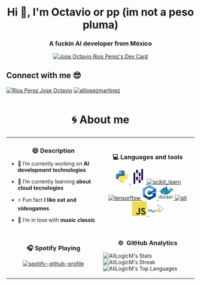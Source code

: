 <h1 align="center">Hi 👋, I'm Octavio or pp (im not a peso pluma)</h1>
<h3 align="center">A fuckin  AI developer from México</h3>
<p align="center">
<a href="https://app.daily.dev/sobredosisdepython"><img src="https://www.google.com/imgres?imgurl=https%3A%2F%2Fwww.telemundo.com%2Fsites%2Fnbcutelemundo%2Ffiles%2Fstyles%2Fsocial_share_1024x768_scale%2Fpublic%2Fimages%2Fmpx%2F2022%2F12%2F20%2F27271518636-1080pnbcstations.jpg%3Framen_itok%3DiqwQftIcTf&tbnid=SwSatO105FzZmM&vet=12ahUKEwjp2anNoYOEAxXA1ckDHahnCbAQMygJegQIARB8..i&imgrefurl=https%3A%2F%2Fwww.telemundo.com%2Fnoticias%2Fnoticias-telemundo%2Fnarcotrafico%2Fun-corrido-dice-que-el-mencho-ya-se-fue-y-desata-rumores-de-la-supuest-rcna129859&docid=a8i3dceWlc-P5M&w=1024&h=768&q=mencho&client=opera-gx&ved=2ahUKEwjp2anNoYOEAxXA1ckDHahnCbAQMygJegQIARB8" width="400" alt="Jose Octavio Rios Perez's Dev Card"/></a>
</p>

## Connect with me 😎
<p align="left">
<a href="https://www.linkedin.com/in/jose-octavio-rios-perez-b95934259/" target="blank"><img align="center" src="https://raw.githubusercontent.com/rahuldkjain/github-profile-readme-generator/master/src/images/icons/Social/linked-in-alt.svg" alt="Rios Perez Jose Octavio" height="30" width="40" /></a>
<a href="https://instagram.com/alilopezmartinez" target="blank"><img align="center" src="https://raw.githubusercontent.com/rahuldkjain/github-profile-readme-generator/master/src/images/icons/Social/instagram.svg" alt="alilopezmartinez" height="30" width="40" /></a>
</p>

<table>
<caption> 
  <h1 align="center">🌀 About me</h1>
</caption>
<tr>
<td width="50%">
<h3 align="center">😄 Description</h3>
<div align="left">
  
- 🔭 I’m currently working on **AI development technologies**

- 🌱 I’m currently learning **about cloud tecnologies**

- ⚡ Fun fact **I like eat and videogames**
  
- 💖 I’m in love with **music classic**

</div>
                                                                                      
</td>       

<td width="50%">
<h3 align="center">💻 Languages and tools</h3>
<div align="center">
<p align="center">
  <a href="https://www.python.org" target="_blank" rel="noreferrer"> <img src="https://raw.githubusercontent.com/devicons/devicon/master/icons/python/python-original.svg" alt="python" width="40" height="40"/> </a> 
  <a href="https://pandas.pydata.org/" target="_blank" rel="noreferrer"> <img src="https://raw.githubusercontent.com/devicons/devicon/2ae2a900d2f041da66e950e4d48052658d850630/icons/pandas/pandas-original.svg" alt="pandas" width="40" height="40"/> </a> 
  <a href="https://scikit-learn.org/" target="_blank" rel="noreferrer"> <img src="https://upload.wikimedia.org/wikipedia/commons/0/05/Scikit_learn_logo_small.svg" alt="scikit_learn" width="40" height="40"/> </a> 
  <a href="https://www.tensorflow.org" target="_blank" rel="noreferrer"> <img src="https://www.vectorlogo.zone/logos/tensorflow/tensorflow-icon.svg" alt="tensorflow" width="40" height="40"/> </a>
  <a href="https://www.w3schools.com/cpp/" target="_blank" rel="noreferrer"> <img src="https://raw.githubusercontent.com/devicons/devicon/master/icons/cplusplus/cplusplus-original.svg" alt="cplusplus" width="40" height="40"/> </a> 
  <a href="https://www.docker.com/" target="_blank" rel="noreferrer"> <img src="https://raw.githubusercontent.com/devicons/devicon/master/icons/docker/docker-original-wordmark.svg" alt="docker" width="40" height="40"/> </a> 
  <a href="https://git-scm.com/" target="_blank" rel="noreferrer"> <img src="https://www.vectorlogo.zone/logos/git-scm/git-scm-icon.svg" alt="git" width="40" height="40"/> </a> 
  <a href="https://developer.mozilla.org/en-US/docs/Web/JavaScript" target="_blank" rel="noreferrer"> <img src="https://raw.githubusercontent.com/devicons/devicon/master/icons/javascript/javascript-original.svg" alt="javascript" width="40" height="40"/> </a> 
  <a href="https://www.mysql.com/" target="_blank" rel="noreferrer"> <img src="https://raw.githubusercontent.com/devicons/devicon/master/icons/mysql/mysql-original-wordmark.svg" alt="mysql" width="40" height="40"/> </a>
</p>
</div>                                                                                   
</td>

</tr>

<tr>
<td width="50%">
<h3 align="center">🎧 Spotify Playing </h3>
<div align="center">
  
[![spotify-github-profile](https://spotify-github-profile.vercel.app/api/view?uid=s30c9lxa8ph0gk6pyow4tzdqy&cover_image=true&theme=default&show_offline=false&background_color=121212&interchange=false&bar_color=53b14f&bar_color_cover=true)](https://spotify-github-profile.vercel.app/api/view?uid=s30c9lxa8ph0gk6pyow4tzdqy&redirect=true)

</div>                                                                                     
</td>
<td width="50%">
<h3 align="center">⚙️ &nbsp;GitHub Analytics </h3>
<div align="left">
  
  ![AliLogicM's Stats](https://github-readme-stats.vercel.app/api?username=AliLogicM&theme=tokyonight&show_icons=true&hide_border=false&count_private=true)
  ![AliLogicM's Streak](https://github-readme-streak-stats.herokuapp.com/?user=AliLogicM&theme=tokyonight&hide_border=false)
  ![AliLogicM's Top Languages](https://github-readme-stats.vercel.app/api/top-langs/?username=AliLogicM&theme=tokyonight&show_icons=true&hide_border=false&layout=compact)
  
</tr>
</table> 
